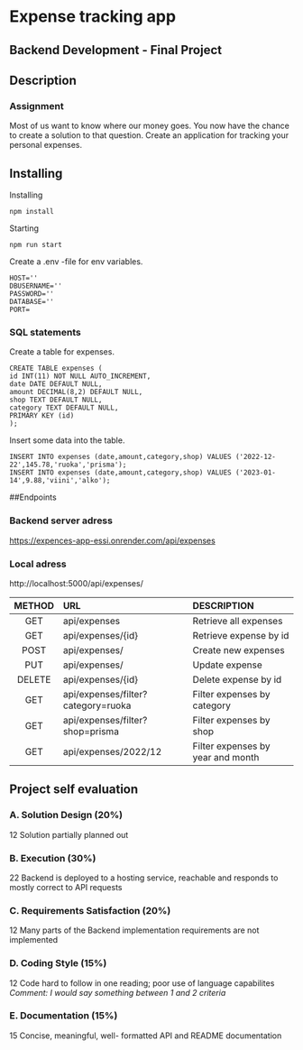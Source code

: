# Expense tracking app

## Backend Development - Final Project

## Description

### Assignment

Most of us want to know where our money goes. You now have the chance to create a solution to that question. Create an application for tracking your personal expenses.

## Installing

Installing

```
npm install
```

Starting

```
npm run start
```

Create a .env -file for env variables.

```
HOST=''
DBUSERNAME=''
PASSWORD=''
DATABASE=''
PORT=
```

### SQL statements

Create a table for expenses.

```
CREATE TABLE expenses (
id INT(11) NOT NULL AUTO_INCREMENT,
date DATE DEFAULT NULL,
amount DECIMAL(8,2) DEFAULT NULL,
shop TEXT DEFAULT NULL,
category TEXT DEFAULT NULL,
PRIMARY KEY (id)
);
```

Insert some data into the table.

```
INSERT INTO expenses (date,amount,category,shop) VALUES ('2022-12-22',145.78,'ruoka','prisma');
INSERT INTO expenses (date,amount,category,shop) VALUES ('2023-01-14',9.88,'viini','alko');
```

##Endpoints

### Backend server adress

https://expences-app-essi.onrender.com/api/expenses

### Local adress

http://localhost:5000/api/expenses/

| METHOD | URL                                | DESCRIPTION                       |
| :----: | :--------------------------------- | :-------------------------------- |
|  GET   | api/expenses                       | Retrieve all expenses             |
|  GET   | api/expenses/{id}                  | Retrieve expense by id            |
|  POST  | api/expenses/                      | Create new expenses               |
|  PUT   | api/expenses/                      | Update expense                    |
| DELETE | api/expenses/{id}                  | Delete expense by id              |
|  GET   | api/expenses/filter?category=ruoka | Filter expenses by category       |
|  GET   | api/expenses/filter?shop=prisma    | Filter expenses by shop           |
|  GET   | api/expenses/2022/12               | Filter expenses by year and month |

## Project self evaluation

### A. Solution Design (20%)

12 Solution partially planned out

### B. Execution (30%)

22 Backend is deployed to a hosting service, reachable and responds to mostly correct to API requests

### C. Requirements Satisfaction (20%)

12 Many parts of the Backend implementation requirements are not implemented

### D. Coding Style (15%)

12 Code hard to follow in one reading; poor use of language capabilites
_Comment: I would say something between 1 and 2 criteria_

### E. Documentation (15%)

15 Concise, meaningful, well- formatted API and README documentation
